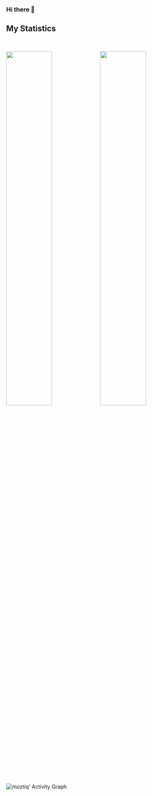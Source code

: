 ### Hi there 👋


## My Statistics

<br/>
<p align="left">
  <img width="49.5%" src="https://github-readme-stats.vercel.app/api?username=moztiq&show_icons=true&theme=gruvbox&hide_border=true" />
    <img width="49.5%" src="https://github-readme-streak-stats.herokuapp.com/?user=moztiq&theme=gruvbox&hide_border=true" />
</p>
<br>

![moztiq' Activity Graph](https://activity-graph.herokuapp.com/graph?username=moztiq&custom_title=moztiq's%20Contribution%20Graph&theme=gruvbox&bg_color=282828&hide_border=true&line=d1a01f&point=c58545)
